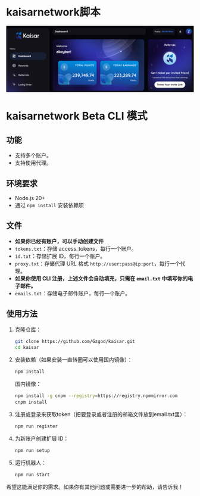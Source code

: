 # kaisarnetwork脚本

![banner](image.png)

# kaisarnetwork Beta CLI 模式

## 功能

- 支持多个账户。
- 支持使用代理。

## 环境要求

- Node.js 20+
- 通过 `npm install` 安装依赖项

## 文件

- **如果你已经有账户，可以手动创建文件**
- `tokens.txt`：存储 access_tokens，每行一个账户。
- `id.txt`：存储扩展 ID，每行一个账户。
- `proxy.txt`：存储代理 URL 格式 `http://user:pass@ip:port`，每行一个代理。
- **如果你使用 CLI 注册，上述文件会自动填充，只需在 `email.txt` 中填写你的电子邮件。**
- `emails.txt`：存储电子邮件账户，每行一个账户。

## 使用方法

1. 克隆仓库：
   ```bash
   git clone https://github.com/Gzgod/kaisar.git
   cd kaisar
   ```
2. 安装依赖（如果安装一直转圈可以使用国内镜像）：
   ```bash
   npm install
   ```
   国内镜像：
      ```bash
      npm install -g cnpm --registry=https://registry.npmmirror.com
      cnpm install
3. 注册或登录来获取token（把要登录或者注册的邮箱文件放到email.txt里）：
   ```bash
   npm run register
   ```
4. 为新账户创建扩展 ID：
   ```bash
   npm run setup
   ```
5. 运行机器人：
   ```bash
   npm run start
   ```

希望这能满足你的需求。如果你有其他问题或需要进一步的帮助，请告诉我！
